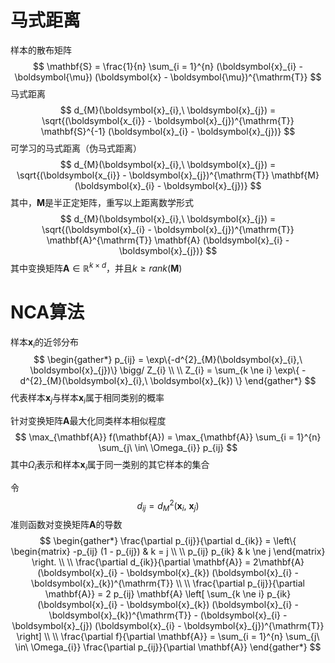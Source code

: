 # 马式距离

样本的散布矩阵
$$
\mathbf{S} = \frac{1}{n} \sum_{i = 1}^{n} (\boldsymbol{x}_{i} - \boldsymbol{\mu}) (\boldsymbol{x} - \boldsymbol{\mu})^{\mathrm{T}}
$$
马式距离
$$
d_{M}(\boldsymbol{x}_{i},\ \boldsymbol{x}_{j}) = \sqrt{(\boldsymbol{x_{i}} - \boldsymbol{x}_{j})^{\mathrm{T}} \mathbf{S}^{-1} (\boldsymbol{x}_{i} - \boldsymbol{x}_{j})}
$$
可学习的马式距离（伪马式距离）
$$
d_{M}(\boldsymbol{x}_{i},\ \boldsymbol{x}_{j}) = \sqrt{(\boldsymbol{x_{i}} - \boldsymbol{x}_{j})^{\mathrm{T}} \mathbf{M} (\boldsymbol{x}_{i} - \boldsymbol{x}_{j})}
$$
其中，$\mathbf{M}$是半正定矩阵，重写以上距离数学形式
$$
d_{M}(\boldsymbol{x}_{i},\ \boldsymbol{x}_{j}) = \sqrt{(\boldsymbol{x}_{i} - \boldsymbol{x}_{j})^{\mathrm{T}} \mathbf{A}^{\mathrm{T}} \mathbf{A} (\boldsymbol{x}_{i} - \boldsymbol{x}_{j})}
$$
其中变换矩阵$\mathbf{A} \in \mathbb{R}^{k \times d}$，并且$k \ge rank(\mathbf{M})$

# $\mathrm{NCA}$算法

样本$\boldsymbol{x}_{i}$的近邻分布
$$
\begin{gather*}
    p_{ij} = \exp\{-d^{2}_{M}(\boldsymbol{x}_{i},\ \boldsymbol{x}_{j})\} \bigg/ Z_{i} \\ \\
    Z_{i} = \sum_{k \ne i} \exp\{ -d^{2}_{M}(\boldsymbol{x}_{i},\ \boldsymbol{x}_{k}) \}
\end{gather*}
$$
代表样本$\boldsymbol{x}_{j}$与样本$\boldsymbol{x}_{i}$属于相同类别的概率

针对变换矩阵$\mathbf{A}$最大化同类样本相似程度
$$
\max_{\mathbf{A}} f(\mathbf{A}) = \max_{\mathbf{A}} \sum_{i = 1}^{n} \sum_{j\ \in\ \Omega_{i}} p_{ij}
$$
其中$\Omega_{i}$表示和样本$\boldsymbol{x}_{i}$属于同一类别的其它样本的集合

令
$$
d_{ij} = d^{2}_{M}(\boldsymbol{x}_{i},\ \boldsymbol{x}_{j})
$$
准则函数对变换矩阵$\mathbf{A}$的导数
$$
\begin{gather*}
    \frac{\partial p_{ij}}{\partial d_{ik}} = \left\{
    \begin{matrix}
        -p_{ij} (1 - p_{ij}) & k = j \\ \\
        p_{ij} p_{ik} & k \ne j
    \end{matrix}
    \right. \\ \\
    \frac{\partial d_{ik}}{\partial \mathbf{A}} = 2\mathbf{A}(\boldsymbol{x}_{i} - \boldsymbol{x}_{k}) (\boldsymbol{x}_{i} - \boldsymbol{x}_{k})^{\mathrm{T}} \\ \\
    \frac{\partial p_{ij}}{\partial \mathbf{A}} = 2 p_{ij} \mathbf{A} \left[ \sum_{k \ne i} p_{ik} (\boldsymbol{x}_{i} - \boldsymbol{x}_{k}) (\boldsymbol{x}_{i} - \boldsymbol{x}_{k})^{\mathrm{T}} - (\boldsymbol{x}_{i} - \boldsymbol{x}_{j}) (\boldsymbol{x}_{i} - \boldsymbol{x}_{j})^{\mathrm{T}} \right]
     \\ \\
    \frac{\partial f}{\partial \mathbf{A}} = \sum_{i = 1}^{n} \sum_{j\ \in\ \Omega_{i}} \frac{\partial p_{ij}}{\partial \mathbf{A}}
\end{gather*}
$$
